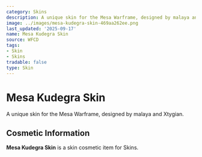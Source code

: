 ```yaml
---
category: Skins
description: A unique skin for the Mesa Warframe, designed by malaya and Xtygian.
image: ../images/mesa-kudegra-skin-469aa262ee.png
last_updated: '2025-09-17'
name: Mesa Kudegra Skin
source: WFCD
tags:
- Skin
- Skins
tradable: false
type: Skin
---
```


# Mesa Kudegra Skin

A unique skin for the Mesa Warframe, designed by malaya and Xtygian.

## Cosmetic Information

**Mesa Kudegra Skin** is a skin cosmetic item for Skins.

